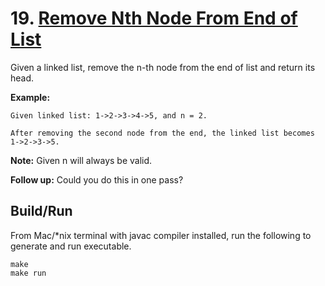 # 19. [Remove Nth Node From End of List](https://leetcode.com/problems/remove-nth-node-from-end-of-list/)

Given a linked list, remove the n-th node from the end of list and return its head.

**Example:**
```
Given linked list: 1->2->3->4->5, and n = 2.

After removing the second node from the end, the linked list becomes 1->2->3->5.
```

**Note:**
Given n will always be valid.

**Follow up:**
Could you do this in one pass?

## Build/Run
From Mac/*nix terminal with javac compiler installed, run the following to generate and run executable.
```
make
make run
```